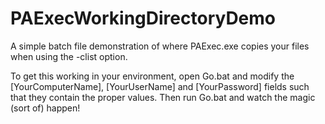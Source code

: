 # PAExecWorkingDirectoryDemo
A simple batch file demonstration of where PAExec.exe copies your files when using the -clist option.

To get this working in your environment, open Go.bat and modify the [YourComputerName], [YourUserName] and [YourPassword] fields such that they contain the proper values. Then run Go.bat and watch the magic (sort of) happen!
